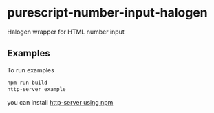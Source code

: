 # purescript-number-input-halogen

Halogen wrapper for HTML number input

## Examples

To run examples

```bash
npm run build
http-server example
```

you can install [http-server using npm](https://www.npmjs.com/package/http-server)
